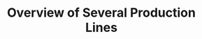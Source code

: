 ---
layout: article
title: Overview of Several Production Lines
description: 
  - This template provides an overview of five production lines in one production hall. A variable list is used as the data source, you can replace the list with your personal data source. With the help of the function 'Conditional Formatting' the elements react to the current status of each line and apply the colors accordingly.
lang: en
weight: 2300
isDraft: false
ref: Overview-Several-Production-Lines
category:
  - Recommended
  - Production
  - KPI
  - Lean Management
  - Shopfloor
image: Overview-Several-Production-Lines.png
image_thumbnail: Overview-Several-Production-Lines_thumbnail.png
download: Overview-Several-Production-Lines.pbmx
overview_description:
overview_benefits:
overview_data_sources:
---